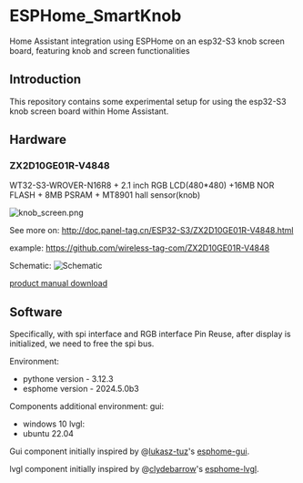 # ESPHome_SmartKnob
Home Assistant integration using ESPHome on an esp32-S3 knob screen board, featuring knob and screen functionalities

## Introduction
This repository contains some experimental setup for using the esp32-S3 knob screen board within Home Assistant.

## Hardware
### ZX2D10GE01R-V4848
WT32-S3-WROVER-N16R8 + 2.1 inch RGB LCD(480*480) +16MB NOR FLASH + 8MB PSRAM + MT8901 hall sensor(knob)

![knob_screen.png](https://s2.loli.net/2024/05/10/dVN1E2aLirB8tlU.png)

See more on: http://doc.panel-tag.cn/ESP32-S3/ZX2D10GE01R-V4848.html

example: https://github.com/wireless-tag-com/ZX2D10GE01R-V4848

Schematic:
![Schematic](https://s2.loli.net/2024/05/10/NwW6PuQT9mIaZC3.jpg)

[product manual download](http://doc.panel-tag.cn/_static/espboard/ESP32S3/ZX2D10GE01R-V4848.pdf)

## Software
Specifically, with spi interface and RGB interface Pin Reuse, after display is initialized, we need to free the spi bus.

Environment:
- pythone version - 3.12.3
- esphome version - 2024.5.0b3

Components additional environment:
gui:
- windows 10
lvgl:
- ubuntu 22.04

Gui component initially inspired by @[lukasz-tuz](https://github.com/lukasz-tuz)'s [esphome-gui](https://github.com/lukasz-tuz/esphome-gui).

lvgl component initially inspired by @[clydebarrow](https://github.com/clydebarrow)'s [esphome-lvgl](https://github.com/clydebarrow/esphome).
